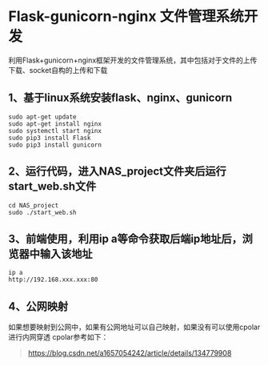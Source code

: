 # Flask-gunicorn-nginx 文件管理系统开发
利用Flask+gunicorn+nginx框架开发的文件管理系统，其中包括对于文件的上传下载、socket自构的上传和下载


## 1、基于linux系统安装flask、nginx、gunicorn
```
sudo apt-get update
sudo apt-get install nginx
sudo systemctl start nginx
sudo pip3 install Flask
sudo pip3 install gunicorn
```

## 2、运行代码，进入NAS_project文件夹后运行start_web.sh文件
```
cd NAS_project
sudo ./start_web.sh
```
## 3、前端使用，利用ip a等命令获取后端ip地址后，浏览器中输入该地址
```
ip a
http://192.168.xxx.xxx:80
```
## 4、公网映射
如果想要映射到公网中，如果有公网地址可以自己映射，如果没有可以使用cpolar进行内网穿透
cpolar参考如下：
> https://blog.csdn.net/a1657054242/article/details/134779908
